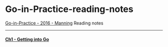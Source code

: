 # Go-in-Practice-reading-notes
[Go-in-Practice - 2016 - Manning](https://www.manning.com/books/go-in-practice) Reading notes

---

#### [Ch1 - Getting into Go](https://github.com/shlason/go-in-practice-notes/tree/main/ch1)
